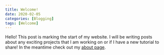 ```yaml
---
title: Welcome!
date: 2020-02-05
categories: [Blogging]
tags: [Welcome]
---
```



Hello! This post is marking the start of my website. I will be writing posts about any exciting projects that I am working on or if I have a new tutorial to share! 
In the meantime check out my [about page](https://namitatrix.github.io/tabs/about/).
